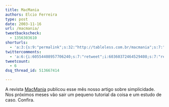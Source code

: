 ```yaml
---
title: MacMania
authors: Elcio Ferreira
type: post
date: 2003-11-16
url: /macmania/
tweetbackscheck:
  - 1356303610
shorturls:
  - 'a:3:{s:9:"permalink";s:32:"http://tableless.com.br/macmania";s:7:"tinyurl";s:26:"http://tinyurl.com/3nr42qo";s:4:"isgd";s:19:"http://is.gd/XGsV5v";}'
twittercomments:
  - 'a:6:{i:60554408957706240;s:7:"retweet";i:60360372464529408;s:7:"retweet";i:60356320905273344;s:7:"retweet";i:60338276950749184;s:7:"retweet";i:60135290475511809;s:7:"retweet";i:60127819337969664;s:7:"retweet";}'
tweetcount:
  - 6
dsq_thread_id: 513667414

---
```

A revista [MacMania][1] publicou esse mês nosso artigo sobre simplicidade. Nos próximos meses vão sair um pequeno tutorial da coisa e um estudo de caso. Confira.

 [1]: http://www.macmania.com.br